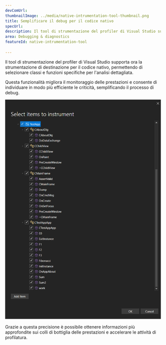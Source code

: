 ```yaml
---
devComUrl: 
thumbnailImage: ../media/native-intrumentation-tool-thumbnail.png
title: Semplificare il debug per il codice nativo
specUrl: 
description: Il tool di strumentazione del profiler di Visual Studio supporta ora la strumentazione di destinazione per il codice nativo.
area: Debugging & diagnostics
featureId: native-intrumentation-tool

---
```



Il tool di strumentazione del profiler di Visual Studio supporta ora la strumentazione di destinazione per il codice nativo, permettendo di selezionare classi e funzioni specifiche per l'analisi dettagliata.

Questa funzionalità migliora il monitoraggio delle prestazioni e consente di individuare in modo più efficiente le criticità, semplificando il processo di debug.

![Tool di strumentazione nativo](../media/native-intrumentation-tool.png)

Grazie a questa precisione è possibile ottenere informazioni più approfondite sui colli di bottiglia delle prestazioni e accelerare le attività di profilatura.
